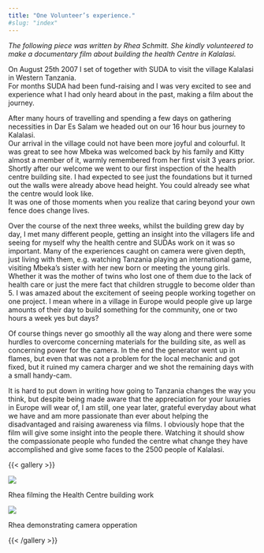 ```yaml
---
title: "One Volunteer’s experience."
#slug: "index"
---
```


_The following piece was written by Rhea Schmitt. She kindly volunteered to make a documentary film about building the health Centre in Kalalasi._

On August 25th 2007 I set of together with SUDA to visit the village Kalalasi in Western Tanzania.  
For months SUDA had been fund-raising and I was very excited to see and experience what I had only heard about in the past, making a film about the journey.

After many hours of travelling and spending a few days on gathering necessities in Dar Es Salam we headed out on our 16 hour bus journey to Kalalasi.  
Our arrival in the village could not have been more joyful and colourful. It was great to see how Mbeka was welcomed back by his family and Kitty almost a member of it, warmly remembered from her first visit 3 years prior. Shortly after our welcome we went to our first inspection of the health centre building site. I had expected to see just the foundations but it turned out the walls were already above head height. You could already see what the centre would look like.  
It was one of those moments when you realize that caring beyond your own fence does change lives.

Over the course of the next three weeks, whilst the building grew day by day, I met many different people, getting an insight into the villagers life and seeing for myself why the health centre and SUDAs work on it was so important. Many of the experiences caught on camera were given depth, just living with them, e.g. watching Tanzania playing an international game, visiting Mbeka’s sister with her new born or meeting the young girls. Whether it was the mother of twins who lost one of them due to the lack of health care or just the mere fact that children struggle to become older than 5. I was amazed about the excitement of seeing people working together on one project. I mean where in a village in Europe would people give up large amounts of their day to build something for the community, one or two hours a week yes but days?

Of course things never go smoothly all the way along and there were some hurdles to overcome concerning materials for the building site, as well as concerning power for the camera. In the end the generator went up in flames, but even that was not a problem for the local mechanic and got fixed, but it ruined my camera charger and we shot the remaining days with a small handy-cam.

It is hard to put down in writing how going to Tanzania changes the way you think, but despite being made aware that the appreciation for your luxuries in Europe will wear of, I am still, one year later, grateful everyday about what we have and am more passionate than ever about helping the disadvantaged and raising awareness via films. I obviously hope that the film will give some insight into the people there. Watching it should show the compassionate people who funded the centre what change they have accomplished and give some faces to the 2500 people of Kalalasi.

{{< gallery >}}


[![](/wp-content/dscf3142-150x150.jpg)](/2009/04/one-volunteers-experience/dscf3142/)

Rhea filming the Health Centre building work

[![](/wp-content/davinder13821-150x150.jpg)](/2009/04/one-volunteers-experience/davinder13821/)

Rhea demonstrating camera opperation




{{< /gallery >}}